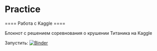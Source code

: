 # Practice



==== Работа с Kaggle ====

Блокнот с решением соревнования о крушении Титаника на Kaggle

Запустить: [![Binder](https://mybinder.org/badge_logo.svg)](https://mybinder.org/v2/gh/yeahmaybe/Practice/master?labpath=titanic-analysis.ipynb)
